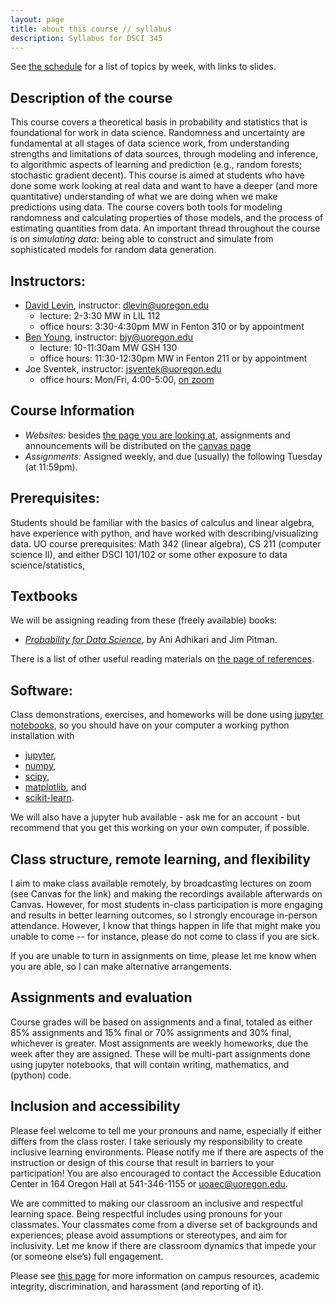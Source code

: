 ```yaml
---
layout: page
title: about this course // syllabus
description: Syllabus for DSCI 345
---
```


See [the schedule](schedule.html) for a list of topics by week, with links to slides.

## Description of the course

This course covers a theoretical basis in probability and statistics
that is foundational for work in data science.
Randomness and uncertainty are fundamental at all stages of data science work,
from understanding strengths and limitations of data sources,
through modeling and inference,
to algorithmic aspects of learning and prediction
(e.g., random forests; stochastic gradient decent).
This course is aimed at students who have done some work looking at real data
and want to have a deeper (and more quantitative)
understanding of what we are doing when we make predictions using data.
The course covers
both tools for modeling randomness and calculating properties of those models,
and the process of estimating quantities from data.
An important thread throughout the course is on *simulating data*:
being able to construct and simulate from sophisticated models for random data generation.


## Instructors:

- [David Levin](https://pages.uoregon.edu/dlevin/), instructor: dlevin@uoregon.edu
    * lecture: 2-3:30 MW in LIL 112
    * office hours: 3:30-4:30pm MW in Fenton 310 or by appointment
- [Ben Young](https://pages.uoregon.edu/bjy/), instructor: bjy@uoregon.edu
    * lecture: 10-11:30am MW GSH 130
    * office hours: 11:30-12:30pm MW in Fenton 211 or by appointment
- Joe Sventek, instructor: jsventek@uoregon.edu
    * office hours: Mon/Fri, 4:00-5:00, [on zoom](https://uoregon.zoom.us/my/jsventek)

## Course Information

- *Websites:* besides [the page you are looking at](https://UOdsci.github.io/dsci345/),
    assignments and announcements will be distributed
    on the [canvas page](https://canvas.uoregon.edu/)
- *Assignments:* Assigned weekly, and due (usually) the following Tuesday (at 11:59pm).

## Prerequisites:

Students should be familiar with the basics of calculus and linear algebra,
have experience with python,
and have worked with describing/visualizing data.
UO course prerequisites:
Math 342 (linear algebra), CS 211 (computer science II), and
either DSCI 101/102 or some other exposure to data science/statistics,

## Textbooks

We will be assigning reading from these (freely available) books:

- [*Probability for Data Science*](http://prob140.org/textbook/content/README.html),
    by Ani Adhikari and Jim Pitman.

There is a list of other useful reading materials on [the page of references](reference.html).

## Software:

Class demonstrations, exercises, and homeworks
will be done using [jupyter notebooks](https://jupyter.org/),
so you should have on your computer a working python installation
with

- [jupyter](https://jupyter.org/),
- [numpy](https://numpy.org/),
- [scipy](https://scipy.org/),
- [matplotlib](https://matplotlib.org/), and
- [scikit-learn](https://scikit-learn.org/).

We will also have a jupyter hub available -
ask me for an account - but recommend that you
get this working on your own computer, if possible.


## Class structure, remote learning, and flexibility

I aim to make class available remotely,
by broadcasting lectures on zoom (see Canvas for the link)
and making the recordings available afterwards on Canvas.
However, for most students in-class participation is more engaging
and results in better learning outcomes,
so I strongly encourage in-person attendance.
However, I know that things happen in life that might make you unable to come --
for instance, please do not come to class if you are sick.

If you are unable to turn in assignments on time,
please let me know when you are able,
so I can make alternative arrangements.

## Assignments and evaluation

Course grades will be based on assignments and a final,
totaled as either 85% assignments and 15% final or 70% assignments and 30% final,
whichever is greater.
Most assignments are weekly homeworks, due the week after they are assigned.
These will be multi-part assignments done using jupyter notebooks,
that will contain writing, mathematics, and (python) code.
<!--
The contribution of each assignment to the final grade will be proportional to the points assigned,
and thresholds for letter grades are not fixed beforehand
but will be chosen to reflect:
A: "excellent, demonstrates competence in all topics and mastery of many";
B: "good, demonstrates competence in all topics";
C: "satisfactory, demonstrates competence in most topics and familiarity with all topics";
D: "less than satisfactory, demonstrates competence in some topics but not all";
F: "not satisfactory, not competent or familiar with most topics".
-->

## Inclusion and accessibility

Please feel welcome to tell me your pronouns and name,
especially if either differs from the class roster.
I take seriously my responsibility to create inclusive learning environments.
Please notify me if there are aspects of the instruction or design of this
course that result in barriers to your participation! You are also encouraged
to contact the Accessible Education Center in 164 Oregon Hall at 541-346-1155
or uoaec@uoregon.edu.

We are committed to making our classroom an inclusive and respectful learning space.
Being respectful includes using pronouns for your classmates.
Your classmates come from a diverse set of backgrounds and experiences;
please avoid assumptions or stereotypes, and aim for inclusivity.
Let me know if there are classroom dynamics that impede your (or someone else’s) full engagement. 

Please see [this page](policies.html) for more information on
campus resources, academic integrity, discrimination, and harassment (and reporting of it).

